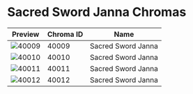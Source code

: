 # Sacred Sword Janna Chromas



| Preview | Chroma ID | Name |
|---------|-----------|------|
| ![40009](https://raw.communitydragon.org/latest/plugins/rcp-be-lol-game-data/global/default/v1/champion-chroma-images/40/40009.png) | 40009 | Sacred Sword Janna |
| ![40010](https://raw.communitydragon.org/latest/plugins/rcp-be-lol-game-data/global/default/v1/champion-chroma-images/40/40010.png) | 40010 | Sacred Sword Janna |
| ![40011](https://raw.communitydragon.org/latest/plugins/rcp-be-lol-game-data/global/default/v1/champion-chroma-images/40/40011.png) | 40011 | Sacred Sword Janna |
| ![40012](https://raw.communitydragon.org/latest/plugins/rcp-be-lol-game-data/global/default/v1/champion-chroma-images/40/40012.png) | 40012 | Sacred Sword Janna |